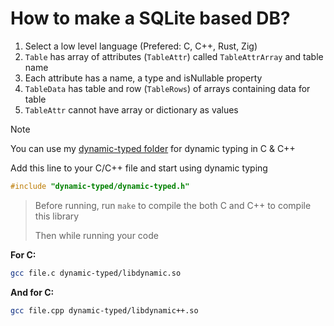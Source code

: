 # How to make a SQLite based DB?

1. Select a low level language (Prefered: C, C++, Rust, Zig)
2. `Table` has array of attributes (`TableAttr`) called `TableAttrArray` and table name
3. Each attribute has a name, a type and isNullable property
4. `TableData` has table and row (`TableRows`) of arrays containing data for table
5. `TableAttr` cannot have array or dictionary as values

> [!NOTE]
> You can use my [dynamic-typed folder](dynamic-typed) for dynamic typing in C & C++

Add this line to your C/C++ file and start using dynamic typing

```c
#include "dynamic-typed/dynamic-typed.h"
```

> Before running, run `make` to compile the both C and C++ to compile this library
>
> Then while running your code

**For C:**

```bash
gcc file.c dynamic-typed/libdynamic.so
```

**And for C:**

```bash
gcc file.cpp dynamic-typed/libdynamic++.so
```
